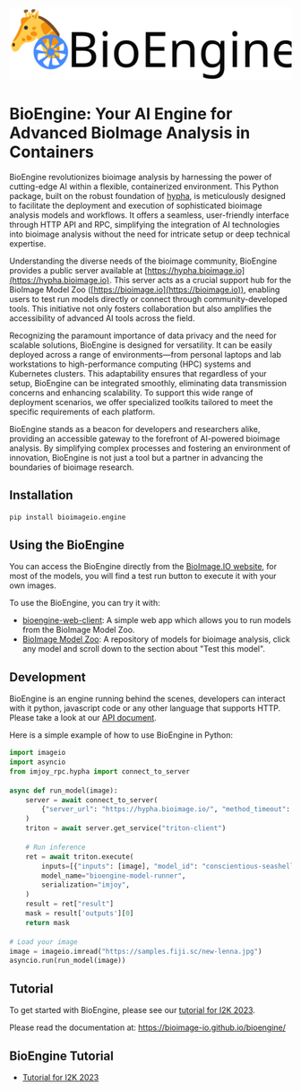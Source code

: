 <img src='https://raw.githubusercontent.com/bioimage-io/bioengine/main/docs/img/bioengine-logo-black.svg' width='600'>

# BioEngine: Your AI Engine for Advanced BioImage Analysis in Containers

BioEngine revolutionizes bioimage analysis by harnessing the power of cutting-edge AI within a flexible, containerized environment. This Python package, built on the robust foundation of [hypha](https://github.com/amun-ai/hypha), is meticulously designed to facilitate the deployment and execution of sophisticated bioimage analysis models and workflows. It offers a seamless, user-friendly interface through HTTP API and RPC, simplifying the integration of AI technologies into bioimage analysis without the need for intricate setup or deep technical expertise.

Understanding the diverse needs of the bioimage community, BioEngine provides a public server available at [https://hypha.bioimage.io](https://hypha.bioimage.io). This server acts as a crucial support hub for the BioImage Model Zoo ([https://bioimage.io](https://bioimage.io)), enabling users to test run models directly or connect through community-developed tools. This initiative not only fosters collaboration but also amplifies the accessibility of advanced AI tools across the field.

Recognizing the paramount importance of data privacy and the need for scalable solutions, BioEngine is designed for versatility. It can be easily deployed across a range of environments—from personal laptops and lab workstations to high-performance computing (HPC) systems and Kubernetes clusters. This adaptability ensures that regardless of your setup, BioEngine can be integrated smoothly, eliminating data transmission concerns and enhancing scalability. To support this wide range of deployment scenarios, we offer specialized toolkits tailored to meet the specific requirements of each platform.

BioEngine stands as a beacon for developers and researchers alike, providing an accessible gateway to the forefront of AI-powered bioimage analysis. By simplifying complex processes and fostering an environment of innovation, BioEngine is not just a tool but a partner in advancing the boundaries of bioimage research.

## Installation

```bash
pip install bioimageio.engine
```

## Using the BioEngine

You can access the BioEngine directly from the [BioImage.IO website](https://bioimage.io), for most of the models, you will find a test run button to execute it with your own images.



To use the BioEngine, you can try it with:
 - [bioengine-web-client](https://bioimage-io.github.io/bioengine-web-client/): A simple web app which allows you to run models from the BioImage Model Zoo.
 - [BioImage Model Zoo](https://bioimage.io): A repository of models for bioimage analysis, click any model and scroll down to the section about "Test this model".
 

## Development

BioEngine is an engine running behind the scenes, developers can interact with it python, javascript code or any other language that supports HTTP. Please take a look at our [API document](api.md).


Here is a simple example of how to use BioEngine in Python:

```python
import imageio
import asyncio
from imjoy_rpc.hypha import connect_to_server

async def run_model(image):
    server = await connect_to_server(
        {"server_url": "https://hypha.bioimage.io/", "method_timeout": 3000}
    )
    triton = await server.get_service("triton-client")

    # Run inference
    ret = await triton.execute(
        inputs=[{"inputs": [image], "model_id": "conscientious-seashell"}],
        model_name="bioengine-model-runner",
        serialization="imjoy",
    )
    result = ret["result"]
    mask = result['outputs'][0]
    return mask

# Load your image
image = imageio.imread("https://samples.fiji.sc/new-lenna.jpg")
asyncio.run(run_model(image))
```

## Tutorial

To get started with BioEngine, please see our [tutorial for I2K 2023](https://slides.imjoy.io/?slides=https://raw.githubusercontent.com/bioimage-io/BioEngine/main/slides/i2k-2023-bioengine-workshop.md).

Please read the documentation at: https://bioimage-io.github.io/bioengine/

## BioEngine Tutorial
 * [Tutorial for I2K 2023](https://slides.imjoy.io/?slides=https://raw.githubusercontent.com/bioimage-io/BioEngine/main/slides/i2k-2023-bioengine-workshop.md)

